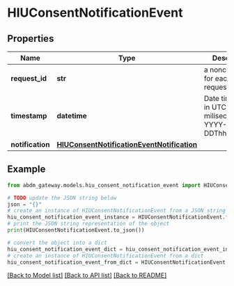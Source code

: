 # HIUConsentNotificationEvent


## Properties

Name | Type | Description | Notes
------------ | ------------- | ------------- | -------------
**request_id** | **str** | a nonce, unique for each HTTP request | 
**timestamp** | **datetime** | Date time format in UTC, includes miliseconds YYYY-MM-DDThh:mm:ss.vZ | 
**notification** | [**HIUConsentNotificationEventNotification**](HIUConsentNotificationEventNotification.md) |  | 

## Example

```python
from abdm_gateway.models.hiu_consent_notification_event import HIUConsentNotificationEvent

# TODO update the JSON string below
json = "{}"
# create an instance of HIUConsentNotificationEvent from a JSON string
hiu_consent_notification_event_instance = HIUConsentNotificationEvent.from_json(json)
# print the JSON string representation of the object
print(HIUConsentNotificationEvent.to_json())

# convert the object into a dict
hiu_consent_notification_event_dict = hiu_consent_notification_event_instance.to_dict()
# create an instance of HIUConsentNotificationEvent from a dict
hiu_consent_notification_event_from_dict = HIUConsentNotificationEvent.from_dict(hiu_consent_notification_event_dict)
```
[[Back to Model list]](../README.md#documentation-for-models) [[Back to API list]](../README.md#documentation-for-api-endpoints) [[Back to README]](../README.md)


